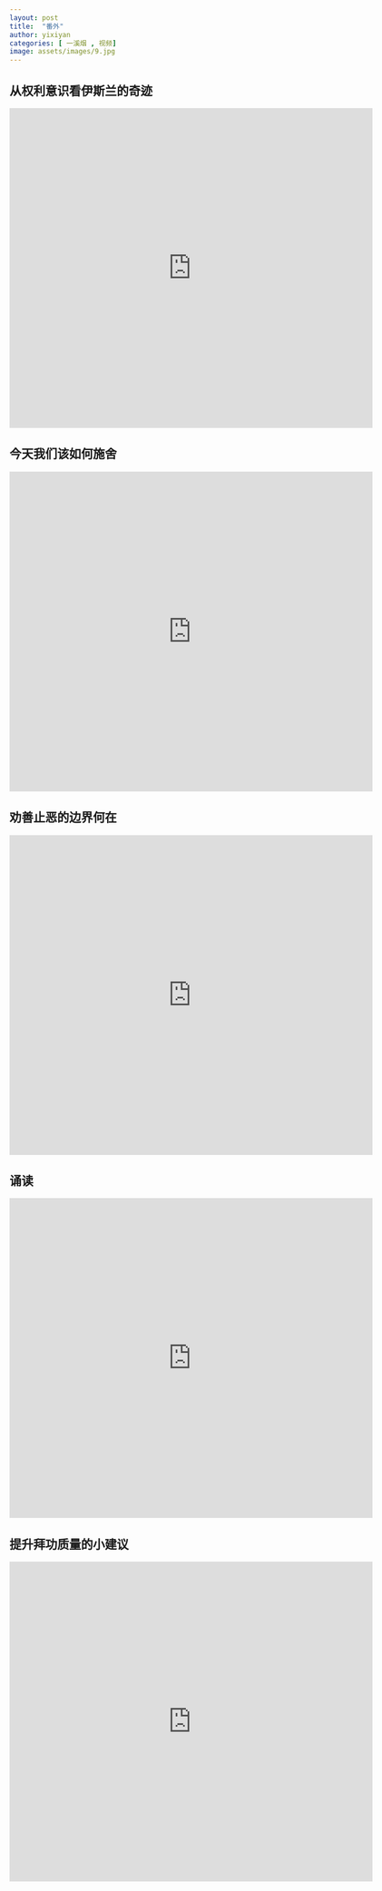 ```yaml
---
layout: post
title:  "番外"
author: yixiyan
categories: [ 一溪烟 , 视频]
image: assets/images/9.jpg
---
```



## 从权利意识看伊斯兰的奇迹

<iframe src="https://player.vimeo.com/video/710815605?h=cc4a9b1a1e" width="640" height="564" frameborder="0" allow="autoplay; fullscreen" allowfullscreen></iframe>

## 今天我们该如何施舍

<iframe src="https://player.vimeo.com/video/710815860?h=963af0ceb5" width="640" height="564" frameborder="0" allow="autoplay; fullscreen" allowfullscreen></iframe>

## 劝善止恶的边界何在

<iframe src="https://player.vimeo.com/video/710816378?h=8425262204" width="640" height="564" frameborder="0" allow="autoplay; fullscreen" allowfullscreen></iframe>

## 诵读

<iframe src="https://player.vimeo.com/video/710816453?h=c4f96665fe" width="640" height="564" frameborder="0" allow="autoplay; fullscreen" allowfullscreen></iframe>

## 提升拜功质量的小建议

<iframe src="https://player.vimeo.com/video/710816497?h=793080f413" width="640" height="564" frameborder="0" allow="autoplay; fullscreen" allowfullscreen></iframe>
